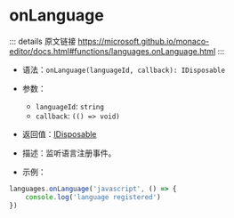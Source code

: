 # onLanguage

<backTop />
        
::: details 原文链接
https://microsoft.github.io/monaco-editor/docs.html#functions/languages.onLanguage.html
:::

- 语法：`onLanguage(languageId, callback): IDisposable`

- 参数：
  - `languageId`: `string`
  - `callback`: `(() => void)`

- 返回值：[IDisposable](/api/IDisposable.md)

- 描述：监听语言注册事件。

- 示例：

```js
languages.onLanguage('javascript', () => {
    console.log('language registered')
})
```